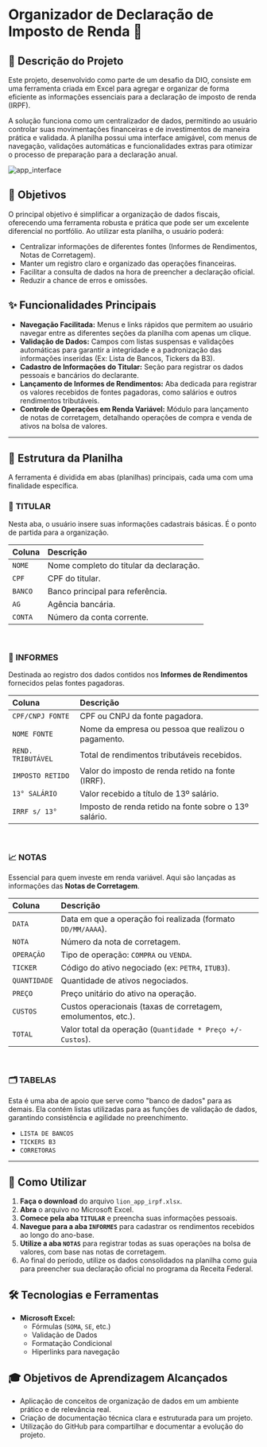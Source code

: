 # Organizador de Declaração de Imposto de Renda 🦁

## 📝 Descrição do Projeto

Este projeto, desenvolvido como parte de um desafio da DIO, consiste em uma ferramenta criada em Excel para agregar e organizar de forma eficiente as informações essenciais para a declaração de imposto de renda (IRPF).

A solução funciona como um centralizador de dados, permitindo ao usuário controlar suas movimentações financeiras e de investimentos de maneira prática e validada. A planilha possui uma interface amigável, com menus de navegação, validações automáticas e funcionalidades extras para otimizar o processo de preparação para a declaração anual.

![app_interface]()

## 🎯 Objetivos

O principal objetivo é simplificar a organização de dados fiscais, oferecendo uma ferramenta robusta e prática que pode ser um excelente diferencial no portfólio. Ao utilizar esta planilha, o usuário poderá:

-   Centralizar informações de diferentes fontes (Informes de Rendimentos, Notas de Corretagem).
-   Manter um registro claro e organizado das operações financeiras.
-   Facilitar a consulta de dados na hora de preencher a declaração oficial.
-   Reduzir a chance de erros e omissões.

## ✨ Funcionalidades Principais

-   **Navegação Facilitada:** Menus e links rápidos que permitem ao usuário navegar entre as diferentes seções da planilha com apenas um clique.
-   **Validação de Dados:** Campos com listas suspensas e validações automáticas para garantir a integridade e a padronização das informações inseridas (Ex: Lista de Bancos, Tickers da B3).
-   **Cadastro de Informações do Titular:** Seção para registrar os dados pessoais e bancários do declarante.
-   **Lançamento de Informes de Rendimentos:** Aba dedicada para registrar os valores recebidos de fontes pagadoras, como salários e outros rendimentos tributáveis.
-   **Controle de Operações em Renda Variável:** Módulo para lançamento de notas de corretagem, detalhando operações de compra e venda de ativos na bolsa de valores.

---

## 📂 Estrutura da Planilha

A ferramenta é dividida em abas (planilhas) principais, cada uma com uma finalidade específica.

### 👤 **TITULAR**

Nesta aba, o usuário insere suas informações cadastrais básicas. É o ponto de partida para a organização.

| Coluna  | Descrição                                 |
| :------ | :---------------------------------------- |
| `NOME`  | Nome completo do titular da declaração.   |
| `CPF`   | CPF do titular.                           |
| `BANCO` | Banco principal para referência.          |
| `AG`    | Agência bancária.                         |
| `CONTA` | Número da conta corrente.                 |

<br/>

### 📄 **INFORMES**

Destinada ao registro dos dados contidos nos **Informes de Rendimentos** fornecidos pelas fontes pagadoras.

| Coluna             | Descrição                                                 |
| :----------------- | :-------------------------------------------------------- |
| `CPF/CNPJ FONTE`   | CPF ou CNPJ da fonte pagadora.                            |
| `NOME FONTE`       | Nome da empresa ou pessoa que realizou o pagamento.       |
| `REND. TRIBUTÁVEL` | Total de rendimentos tributáveis recebidos.               |
| `IMPOSTO RETIDO`   | Valor do imposto de renda retido na fonte (IRRF).         |
| `13° SALÁRIO`      | Valor recebido a título de 13º salário.                   |
| `IRRF s/ 13°`      | Imposto de renda retido na fonte sobre o 13º salário.     |

<br/>

### 📈 **NOTAS**

Essencial para quem investe em renda variável. Aqui são lançadas as informações das **Notas de Corretagem**.

| Coluna      | Descrição                                                 |
| :---------- | :-------------------------------------------------------- |
| `DATA`      | Data em que a operação foi realizada (formato `DD/MM/AAAA`).|
| `NOTA`      | Número da nota de corretagem.                             |
| `OPERAÇÃO`  | Tipo de operação: `COMPRA` ou `VENDA`.                    |
| `TICKER`    | Código do ativo negociado (ex: `PETR4`, `ITUB3`).         |
| `QUANTIDADE`| Quantidade de ativos negociados.                          |
| `PREÇO`     | Preço unitário do ativo na operação.                      |
| `CUSTOS`    | Custos operacionais (taxas de corretagem, emolumentos, etc.).|
| `TOTAL`     | Valor total da operação (`Quantidade * Preço +/- Custos`).|

<br/>

### 🗂️ **TABELAS**

Esta é uma aba de apoio que serve como "banco de dados" para as demais. Ela contém listas utilizadas para as funções de validação de dados, garantindo consistência e agilidade no preenchimento.
* `LISTA DE BANCOS`
* `TICKERS B3`
* `CORRETORAS`

---

## 🚀 Como Utilizar

1.  **Faça o download** do arquivo `lion_app_irpf.xlsx`.
2.  **Abra** o arquivo no Microsoft Excel.
3.  **Comece pela aba `TITULAR`** e preencha suas informações pessoais.
4.  **Navegue para a aba `INFORMES`** para cadastrar os rendimentos recebidos ao longo do ano-base.
5.  **Utilize a aba `NOTAS`** para registrar todas as suas operações na bolsa de valores, com base nas notas de corretagem.
6.  Ao final do período, utilize os dados consolidados na planilha como guia para preencher sua declaração oficial no programa da Receita Federal.

## 🛠️ Tecnologias e Ferramentas

-   **Microsoft Excel:**
    -   Fórmulas (`SOMA`, `SE`, etc.)
    -   Validação de Dados
    -   Formatação Condicional
    -   Hiperlinks para navegação

## 🎓 Objetivos de Aprendizagem Alcançados

-   Aplicação de conceitos de organização de dados em um ambiente prático e de relevância real.
-   Criação de documentação técnica clara e estruturada para um projeto.
-   Utilização do GitHub para compartilhar e documentar a evolução do projeto.